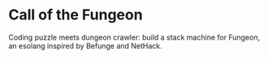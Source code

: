 # Call of the Fungeon

Coding puzzle meets dungeon crawler: build a stack machine for Fungeon, an esolang inspired by Befunge and NetHack.
